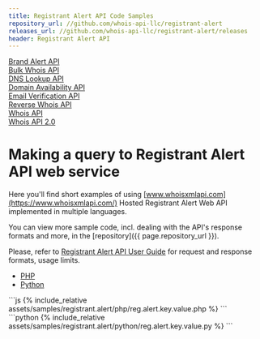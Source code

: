 ```yaml
---
title: Registrant Alert API Code Samples
repository_url: //github.com/whois-api-llc/registrant-alert
releases_url: //github.com/whois-api-llc/registrant-alert/releases
header: Registrant Alert API
---
```

<div class="toc">
    <a class="button" href="./brand-alert"><div class="toc-item">Brand Alert API</div></a>
    <a class="button" href="./bulk-whois"><div class="toc-item">Bulk Whois API</div></a>
	<a class="button" href="./dns-lookup"><div class="toc-item">DNS Lookup API</div></a>
    <a class="button" href="./domain-availability"><div class="toc-item">Domain Availability API</div></a>
	<a class="button" href="./email-verification"><div class="toc-item">Email Verification API</div></a>
    <a class="button" href="./reverse-whois"><div class="toc-item">Reverse Whois API</div></a>
	<a class="button" href="./"><div class="toc-item">Whois API</div></a>
	<a class="button" href="./whois-api-2"><div class="toc-item">Whois API 2.0</div></a>
</div>

# Making a query to Registrant Alert API web service


Here you'll find short examples of using
[www.whoisxmlapi.com](https://www.whoisxmlapi.com/) Hosted Registrant Alert Web API
implemented in multiple languages.

You can view more sample code, incl. dealing with the API's response formats and more,
 in the
[repository]({{ page.repository_url }}).


Please, refer to
[Registrant Alert API User Guide](https://www.whoisxmlapi.com/registrant-alert-api-guide.php) for
 request and response formats, usage limits.

<ul id="profileTabs" class="nav nav-tabs" role="tablist">
    <li class="active"><a href="#php" data-toggle="tab">PHP</a></li>
    <li><a href="#python" data-toggle="tab">Python</a></li>
</ul>

<div class="tab-content">

<div role="tabpanel" class="tab-pane active" id="php">
<div class="container-fluid" markdown="1">
```js
{% include_relative assets/samples/registrant.alert/php/reg.alert.key.value.php %}
```
</div>
</div>

<div role="tabpanel" class="tab-pane" id="python">
<div class="container-fluid" markdown="1">
```python
{% include_relative assets/samples/registrant.alert/python/reg.alert.key.value.py %}
```
</div>
</div>

